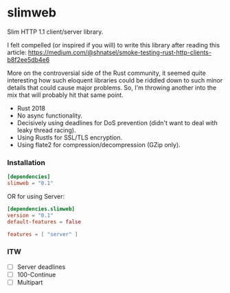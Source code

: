 # slimweb

Slim HTTP 1.1 client/server library.

I felt compelled (or inspired if you will) to write this library after reading this article:
https://medium.com/@shnatsel/smoke-testing-rust-http-clients-b8f2ee5db4e6

More on the controversial side of the Rust community, it seemed quite interesting how such eloquent libraries could be riddled down to such minor details that could cause major problems.
So, I'm throwing another into the mix that will probably hit that same point.

* Rust 2018
* No async functionality.
* Decisively using deadlines for DoS prevention (didn't want to deal with leaky thread racing).
* Using Rustls for SSL/TLS encryption.
* Using flate2 for compression/decompression (GZip only).

### Installation
```toml
[dependencies]
slimweb = "0.1"
```

OR for using Server:
```toml
[dependencies.slimweb]
version = "0.1"
default-features = false

features = [ "server" ]
```

### ITW
- [ ] Server deadlines
- [ ] 100-Continue
- [ ] Multipart
